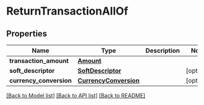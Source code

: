 # ReturnTransactionAllOf

## Properties
Name | Type | Description | Notes
------------ | ------------- | ------------- | -------------
**transaction_amount** | [**Amount**](Amount.md) |  | 
**soft_descriptor** | [**SoftDescriptor**](SoftDescriptor.md) |  | [optional] 
**currency_conversion** | [**CurrencyConversion**](CurrencyConversion.md) |  | [optional] 

[[Back to Model list]](../README.md#documentation-for-models) [[Back to API list]](../README.md#documentation-for-api-endpoints) [[Back to README]](../README.md)


